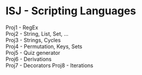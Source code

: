 # ISJ - Scripting Languages
Proj1 - RegEx  
Proj2 - String, List, Set, ...     
Proj3 - Strings, Cycles  
Proj4 - Permutation, Keys, Sets  
Proj5 - Quiz generator  
Proj6 - Derivations  
Proj7 - Decorators
Proj8 - Iterations 
